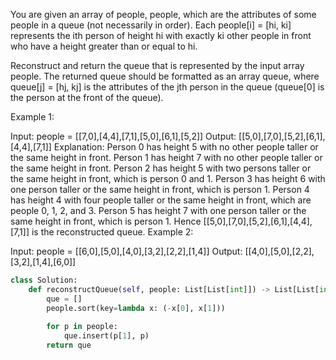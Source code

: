 You are given an array of people, people, 
which are the attributes of some people in a queue 
(not necessarily in order). 
Each people[i] = [hi, ki] represents the ith person of height hi 
with exactly ki other people in front 
who have a height greater than or equal to hi.

Reconstruct and return the queue 
that is represented by the input array people. 
The returned queue should be formatted as an array queue, 
where queue[j] = [hj, kj] is the attributes of the jth person 
in the queue (queue[0] is the person at the front of the queue).

 

Example 1:

Input: people = [[7,0],[4,4],[7,1],[5,0],[6,1],[5,2]]
Output: [[5,0],[7,0],[5,2],[6,1],[4,4],[7,1]]
Explanation:
Person 0 has height 5 with no other people taller or the same height in front.
Person 1 has height 7 with no other people taller or the same height in front.
Person 2 has height 5 with two persons taller or the same height in front, which is person 0 and 1.
Person 3 has height 6 with one person taller or the same height in front, which is person 1.
Person 4 has height 4 with four people taller or the same height in front, which are people 0, 1, 2, and 3.
Person 5 has height 7 with one person taller or the same height in front, which is person 1.
Hence [[5,0],[7,0],[5,2],[6,1],[4,4],[7,1]] is the reconstructed queue.
Example 2:

Input: people = [[6,0],[5,0],[4,0],[3,2],[2,2],[1,4]]
Output: [[4,0],[5,0],[2,2],[3,2],[1,4],[6,0]]
 

```python
class Solution:
    def reconstructQueue(self, people: List[List[int]]) -> List[List[int]]:
        que = []
        people.sort(key=lambda x: (-x[0], x[1]))
        
        for p in people:
            que.insert(p[1], p)
        return que
        
```